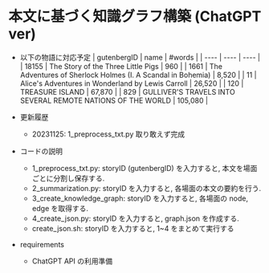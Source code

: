 # 本文に基づく知識グラフ構築 (ChatGPT ver)
- 以下の物語に対応予定
    | gutenbergID | name | #words |
    | ---- | ---- | ---- |
    | 18155 | The Story of the Three Little Pigs | 960 |
    | 1661 | The Adventures of Sherlock Holmes (I. A Scandal in Bohemia) | 8,520 |
    | 11 |  Alice's Adventures in Wonderland by Lewis Carroll | 26,520 |
    | 120 | TREASURE ISLAND | 67,870 |
    | 829 | GULLIVER'S TRAVELS INTO SEVERAL REMOTE NATIONS OF THE WORLD | 105,080 |

- 更新履歴
    - 20231125: 1_preprocess_txt.py 取り敢えず完成

- コードの説明
    - 1_preprocess_txt.py: storyID (gutenbergID) を入力すると, 本文を場面ごとに分割し保存する.
    - 2_summarization.py: storyID を入力すると, 各場面の本文の要約を行う.
    - 3_create_knowledge_graph: storyID を入力すると, 各場面の node, edge を取得する.
    - 4_create_json.py: storyID を入力すると, graph.json を作成する.
    - create_json.sh: storyID を入力すると, 1~4 をまとめて実行する

- requirements
    - ChatGPT API の利用準備